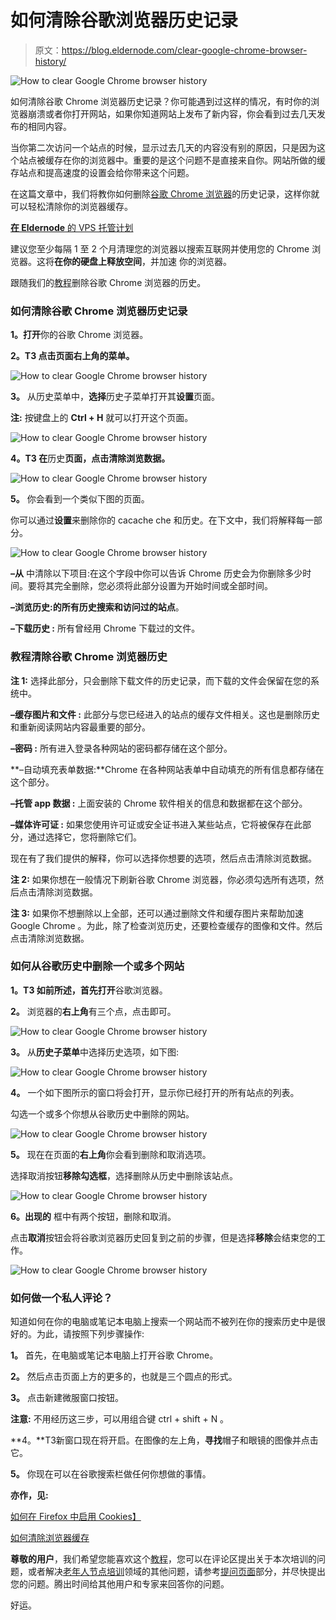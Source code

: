 # 如何清除谷歌浏览器历史记录

> 原文：<https://blog.eldernode.com/clear-google-chrome-browser-history/>

![How to clear Google Chrome browser history](img/3352caf31efa803644f538ef19e3cf4e.png)

如何清除谷歌 Chrome 浏览器历史记录？你可能遇到过这样的情况，有时你的浏览器崩溃或者你打开网站，如果你知道网站上发布了新内容，你会看到过去几天发布的相同内容。

当你第二次访问一个站点的时候，显示过去几天的内容没有别的原因，只是因为这个站点被缓存在你的浏览器中。重要的是这个问题不是直接来自你。网站所做的缓存站点和提高速度的设置会给你带来这个问题。

在这篇文章中，我们将教你如何删除[谷歌 Chrome 浏览器](https://www.google.com/chrome/)的历史记录，这样你就可以轻松清除你的浏览器缓存。

[**在 Eldernode** 的 VPS 托管计划](https://eldernode.com/vps-hosting/)

建议您至少每隔 1 至 2 个月清理您的浏览器以搜索互联网并使用您的 Chrome 浏览器。这将**在你的硬盘上释放空间**，并加速 你的浏览器。

跟随我们的[教程](https://eldernode.com/category/tutorial/)删除谷歌 Chrome 浏览器的历史。

### 如何清除谷歌 Chrome 浏览器历史记录

**1。打开**你的谷歌 Chrome 浏览器。

**2。**T3 点击页面右上角**的菜单。**

![How to clear Google Chrome browser history](img/b6abdf5d4177d8bfa031483c2979072e.png)

**3。** 从历史菜单中，**选择**历史子菜单打开其**设置**页面。

**注:** 按键盘上的 **Ctrl + H** 就可以打开这个页面。

![How to clear Google Chrome browser history](img/53ac8df5a09da0a803008d2f141b420c.png)

**4。T3 在**历史**页面，点击清除浏览数据。**

![How to clear Google Chrome browser history](img/39ee8eea972f0a2af824a4ec259eb3e9.png)

**5。** 你会看到一个类似下图的页面。

你可以通过**设置**来删除你的 cacache che 和历史。在下文中，我们将解释每一部分。

![How to clear Google Chrome browser history](img/5c0ba0cb84c5cec2a51b242fd0ecc0d4.png)

**–从** 中清除以下项目:在这个字段中你可以告诉 Chrome 历史会为你删除多少时间。要将其完全删除，您必须将此部分设置为开始时间或全部时间。

**–浏览历史:**的所有历史搜索和**访问过的站点**。

**–下载历史 :** 所有曾经用 Chrome 下载过的文件。

### 教程清除谷歌 Chrome 浏览器历史

**注 1:** 选择此部分，只会删除下载文件的历史记录，而下载的文件会保留在您的系统中。

**–缓存图片和文件 :** 此部分与您已经进入的站点的缓存文件相关。这也是删除历史和重新阅读网站内容最重要的部分。

**–密码 :** 所有进入登录各种网站的密码都存储在这个部分。

**–自动填充表单数据:**Chrome 在各种网站表单中自动填充的所有信息都存储在这个部分。

**–托管 app 数据 :** 上面安装的 Chrome 软件相关的信息和数据都在这个部分。

**–媒体许可证 :** 如果您使用许可证或安全证书进入某些站点，它将被保存在此部分，通过选择它，您将删除它们。

现在有了我们提供的解释，你可以选择你想要的选项，然后点击清除浏览数据。

**注 2:** 如果你想在一般情况下刷新谷歌 Chrome 浏览器，你必须勾选所有选项，然后点击清除浏览数据。

**注 3:** 如果你不想删除以上全部，还可以通过删除文件和缓存图片来帮助加速 Google Chrome 。为此，除了检查浏览历史，还要检查缓存的图像和文件。然后点击清除浏览数据。

### 如何从谷歌历史中删除一个或多个网站

**1。**T3 如前所述，首先**打开**谷歌浏览器。

**2。** 浏览器的**右上角**有三个点，点击即可。

![How to clear Google Chrome browser history](img/06f31eacb834b72aeb45cd7e4a3a5306.png)

**3。** 从**历史子菜单**中选择历史选项，如下图:

![How to clear Google Chrome browser history](img/7970db1e82534bde6b8beea1e3a2f921.png)

**4。** 一个如下图所示的窗口将会打开，显示你已经打开的所有站点的列表。

勾选一个或多个你想从谷歌历史中删除的网站。

![How to clear Google Chrome browser history](img/c6f84c1780f05da229ea66a7fc8ed53f.png)

**5。** 现在在页面的**右上角**你会看到删除和取消选项。

选择取消按钮**移除勾选框**，选择删除从历史中删除该站点。

![How to clear Google Chrome browser history](img/111ffaa1bf00df1fe6e84b136651873e.png)

**6。出现的** 框中有两个按钮，删除和取消。

点击**取消**按钮会将谷歌浏览器历史回复到之前的步骤，但是选择**移除**会结束您的工作。

![How to clear Google Chrome browser history](img/0d09ede82b31d698d84b349f4b4b53e9.png)

### 如何做一个私人评论？

知道如何在你的电脑或笔记本电脑上搜索一个网站而不被列在你的搜索历史中是很好的。为此，请按照下列步骤操作:

**1。** 首先，在电脑或笔记本电脑上打开谷歌 Chrome。

**2。** 然后点击页面上方的更多的，也就是三个圆点的形式。

**3。** 点击新建微服窗口按钮。

**注意:** 不用经历这三步，可以用组合键 ctrl + shift + N 。

**4。**T3新窗口现在将开启。在图像的左上角，**寻找**帽子和眼镜的图像并点击它。

**5。** 你现在可以在谷歌搜索栏做任何你想做的事情。

**亦作，见:**

[如何在 Firefox 中启用 Cookies】](https://eldernode.com/enable-cookies-in-firefox/)

[如何清除浏览器缓存](https://eldernode.com/clear-the-browser-cache/)

**尊敬的用户**，我们希望您能喜欢这个[教程](https://eldernode.com/category/tutorial/)，您可以在评论区提出关于本次培训的问题，或者解决[老年人节点培训](https://eldernode.com/blog/)领域的其他问题，请参考[提问页面](https://eldernode.com/ask)部分，并尽快提出您的问题。腾出时间给其他用户和专家来回答你的问题。

好运。